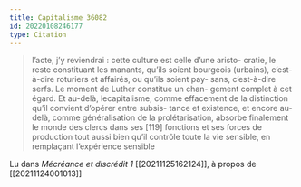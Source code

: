 ```yaml
---
title: Capitalisme 36082
id: 20220108246177
type: Citation
---
```


> l’acte, j’y reviendrai : cette culture est celle d’une aristo- cratie, le reste constituant les manants, qu’ils soient bourgeois (urbains), c’est-à-dire roturiers et affairés, ou qu’ils soient pay- sans, c’est-à-dire serfs. Le moment de Luther constitue un chan- gement complet à cet égard. Et au-delà, lecapitalisme, comme effacement de la distinction qu’il convient d’opérer entre subsis- tance et existence, et encore au-delà, comme généralisation de la prolétarisation, absorbe finalement le monde des clercs dans ses [119] fonctions et ses forces de production tout aussi bien qu’il contrôle toute la vie sensible, en remplaçant l’expérience sensible

Lu dans *Mécréance et discrédit 1* [[20211125162124]], à propos de [[20211124001013]]